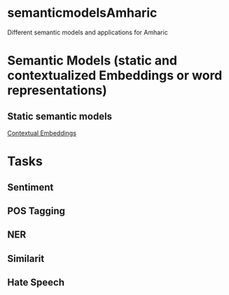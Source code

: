 # semanticmodelsAmharic
Different semantic models and applications for Amharic

# Semantic Models (static and contextualized Embeddings or word representations)
## Static semantic models
[Contextual Embeddings](https://github.com/uhh-lt/amharicmodels/wiki/contextual)

# Tasks

## Sentiment
## POS Tagging
## NER
## Similarit 
## Hate Speech

